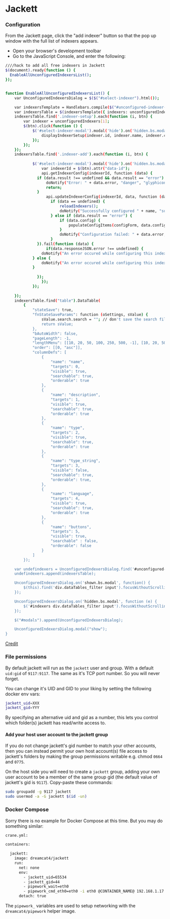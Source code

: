 # Jackett

### Configuration

From the Jackett page, click the "add indexer" button so that the pop up window with the full list of indexers appears.

* Open your browser's development toolbar
* Go to the JavaScript Console, and enter the following:

```sh
////hack to add all free indexers in Jackett
$(document).ready(function () {
  EnableAllUnconfiguredIndexersList();
});


function EnableAllUnconfiguredIndexersList() {
    var UnconfiguredIndexersDialog = $($("#select-indexer").html());

    var indexersTemplate = Handlebars.compile($("#unconfigured-indexer-table").html());
    var indexersTable = $(indexersTemplate({ indexers: unconfiguredIndexers, total_unconfigured_indexers: unconfiguredIndexers.length  }));
    indexersTable.find('.indexer-setup').each(function (i, btn) {
        var indexer = unconfiguredIndexers[i];
        $(btn).click(function () {
            $('#select-indexer-modal').modal('hide').on('hidden.bs.modal', function (e) {
                displayIndexerSetup(indexer.id, indexer.name, indexer.caps, indexer.link, indexer.alternativesitelinks, indexer.description);
            });
        });
    });
    indexersTable.find('.indexer-add').each(function (i, btn) {
       
            $('#select-indexer-modal').modal('hide').on('hidden.bs.modal', function (e) {
                var indexerId = $(btn).attr("data-id");
                api.getIndexerConfig(indexerId, function (data) {
              if (data.result !== undefined && data.result == "error") {
                  doNotify("Error: " + data.error, "danger", "glyphicon glyphicon-alert");
                  return;
              }
                  api.updateIndexerConfig(indexerId, data, function (data) {
                    if (data == undefined) {
                        reloadIndexers();
                        doNotify("Successfully configured " + name, "success", "glyphicon glyphicon-ok");
                    } else if (data.result == "error") {
                        if (data.config) {
                            populateConfigItems(configForm, data.config);
                        }
                        doNotify("Configuration failed: " + data.error, "danger", "glyphicon glyphicon-alert");
                    }
              }).fail(function (data) {
                  if(data.responseJSON.error !== undefined) {
                doNotify("An error occured while configuring this indexer<br /><b>" + data.responseJSON.error + "</b><br /><i><a href=\"https://github.com/Jackett/Jackett/issues/new?title=[" + indexerId + "] " + data.responseJSON.error + " (Config)\" target=\"_blank\">Click here to open an issue on GitHub for this indexer.</a><i>", "danger", "glyphicon glyphicon-alert", false);
            } else {
                doNotify("An error occured while configuring this indexer, is Jackett server running ?", "danger", "glyphicon glyphicon-alert");
            }
                        
              });
                });
            });
        
    });
    indexersTable.find("table").DataTable(
        {
            "stateSave": true,
            "fnStateSaveParams": function (oSettings, sValue) {
                sValue.search.search = ""; // don't save the search filter content
                return sValue;
            },
            "bAutoWidth": false,
            "pageLength": -1,
            "lengthMenu": [[10, 20, 50, 100, 250, 500, -1], [10, 20, 50, 100, 250, 500, "All"]],
            "order": [[0, "asc"]],
            "columnDefs": [
                {
                    "name": "name",
                    "targets": 0,
                    "visible": true,
                    "searchable": true,
                    "orderable": true
                },
                {
                    "name": "description",
                    "targets": 1,
                    "visible": true,
                    "searchable": true,
                    "orderable": true
                },
                {
                    "name": "type",
                    "targets": 2,
                    "visible": true,
                    "searchable": true,
                    "orderable": true
                },
                {
                    "name": "type_string",
                    "targets": 3,
                    "visible": false,
                    "searchable": true,
                    "orderable": true,
                },
                {
                    "name": "language",
                    "targets": 4,
                    "visible": true,
                    "searchable": true,
                    "orderable": true
                },
                {
                    "name": "buttons",
                    "targets": 5,
                    "visible": true,
                    "searchable" : false,
                    "orderable": false
                }
            ]
        });

    var undefindexers = UnconfiguredIndexersDialog.find('#unconfigured-indexers');
    undefindexers.append(indexersTable);

    UnconfiguredIndexersDialog.on('shown.bs.modal', function() {
        $(this).find('div.dataTables_filter input').focusWithoutScrolling();
    });

    UnconfiguredIndexersDialog.on('hidden.bs.modal', function (e) {
        $('#indexers div.dataTables_filter input').focusWithoutScrolling();
    });

    $("#modals").append(UnconfiguredIndexersDialog);

    UnconfiguredIndexersDialog.modal("show");
}
```

[Credit](https://github.com/Jackett/Jackett/issues/1576#issuecomment-453656413)

### File permissions

By default jackett will run as the `jackett` user and group. With a default `uid:gid` of `9117:9117`. The same as it's TCP port number. So you will never forget.

You can change it's UID and GID to your liking by setting the following docker env vars:

```sh
jackett_uid=XXX
jackett_gid=YYY
```

By specifying an alternative uid and gid as a number, this lets you control which folder(s) jackett has read/write access to.

#### Add your host user account to the jackett group

If you do not change jackett's gid number to match your other accounts, then you can instead permit your own host account(s) file access to jackett's folders by making the group permissions writable e.g. chmod `0664` and `0775`.

On the host side you will need to create a `jackett` group, adding your own user account to be a member of the same group gid (the default value of jackett's gid is `9117`). Copy-paste these commands:

```sh
sudo groupadd -g 9117 jackett
sudo usermod -a -G jackett $(id -un)
```

### Docker Compose

Sorry there is no example for Docker Compose at this time. But you may do something similar:

```sh
crane.yml:

containers:

  jackett:
    image: dreamcat4/jackett
    run:
      net: none
      env:
        - jackett_uid=65534
        - jackett_gid=44
        - pipework_wait=eth0
        - pipework_cmd_eth0=eth0 -i eth0 @CONTAINER_NAME@ 192.168.1.17
      detach: true
```

The `pipework_` variables are used to setup networking with the `dreamcat4/pipework` helper image.


